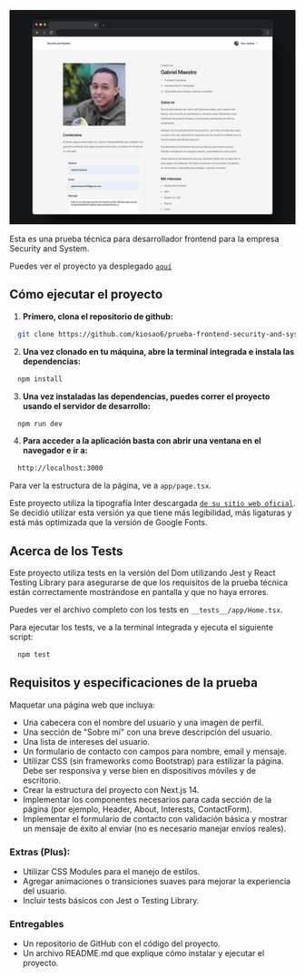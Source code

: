 ![Imagen del proyecto](public/images/prueba.png)

Esta es una prueba técnica para desarrollador frontend para la empresa Security and System.

Puedes ver el proyecto ya desplegado [`aquí`](https://prueba-frontend-security-and-system.vercel.app/)

## Cómo ejecutar el proyecto

1. **Primero, clona el repositorio de github:**

```bash
  git clone https://github.com/kiosao6/prueba-frontend-security-and-system
```

2. **Una vez clonado en tu máquina, abre la terminal integrada e instala las dependencias:**

```bash
  npm install
```

3. **Una vez instaladas las dependencias, puedes correr el proyecto usando el servidor de desarrollo:**

```bash
  npm run dev
```

4. **Para acceder a la aplicación basta con abrir una ventana en el navegador e ir a:**

```bash
  http://localhost:3000
```

Para ver la estructura de la página, ve a  `app/page.tsx`.

Este proyecto utiliza la tipografía Inter descargada [`de su sitio web oficial`](https://rsms.me/inter/). Se decidió utilizar esta versión ya que tiene más legibilidad, más ligaturas y está más optimizada que la versión de Google Fonts.

## Acerca de los Tests

Este proyecto utiliza tests en la versión del Dom utilizando Jest y React Testing Library para asegurarse de que los requisitos de la prueba técnica están correctamente mostrándose en pantalla y que no haya errores.

Puedes ver el archivo completo con los tests en `__tests__/app/Home.tsx`.

Para ejecutar los tests, ve a la terminal integrada y ejecuta el siguiente script:

```bash
  npm test
```

## Requisitos y especificaciones de la prueba

Maquetar una página web que incluya:
- Una cabecera con el nombre del usuario y una imagen de perfil.
- Una sección de "Sobre mí" con una breve descripción del usuario.
- Una lista de intereses del usuario.
- Un formulario de contacto con campos para nombre, email y mensaje.
- Utilizar CSS (sin frameworks como Bootstrap) para estilizar la página. Debe ser responsiva y verse bien en dispositivos móviles y de escritorio.
- Crear la estructura del proyecto con Next.js 14.
- Implementar los componentes necesarios para cada sección de la página (por ejemplo, Header, About, Interests, ContactForm).
- Implementar el formulario de contacto con validación básica y mostrar un mensaje de éxito al enviar (no es necesario manejar envíos reales).

### Extras (Plus):
- Utilizar CSS Modules para el manejo de estilos.
- Agregar animaciones o transiciones suaves para mejorar la experiencia del usuario.
- Incluir tests básicos con Jest o Testing Library.

### Entregables
- Un repositorio de GitHub con el código del proyecto.
- Un archivo README.md que explique cómo instalar y ejecutar el proyecto.


